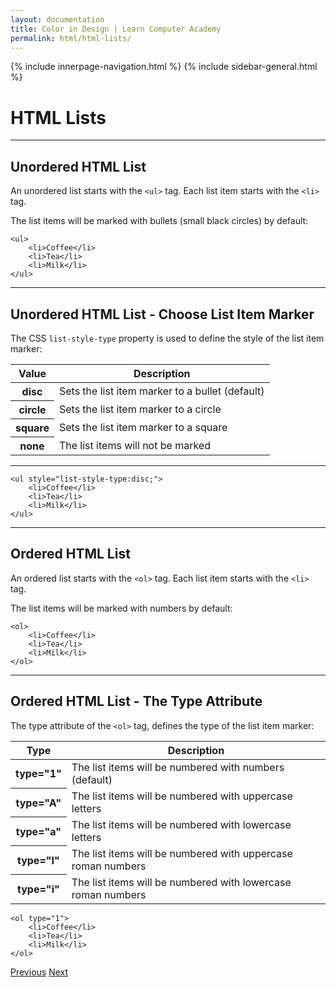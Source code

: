 ```yaml
---
layout: documentation
title: Color in Design | Learn Computer Academy
permalink: html/html-lists/
---
```

<div class="loader">
{% include innerpage-navigation.html %}
{% include sidebar-general.html %}
            <div class="page-content">
                <div class="content-wrapper">
                    <div class="row">
                        <div class="col-md-9 content">
                            <!-- Your content goes started here -->
                            <div class="doc-content">
                                <h1>HTML Lists</h1>
                                <hr>
                                <h2>Unordered HTML List</h2>
                                <p>An unordered list starts with the <code>&lt;ul></code> tag. Each list item starts with the <code>&lt;li></code> tag.</p>
                                <p>The list items will be marked with bullets (small black circles) by default:</p>
                                <pre class="snippet"><code class="html">&lt;ul>
    &lt;li>Coffee&lt;/li>
    &lt;li>Tea&lt;/li>
    &lt;li>Milk&lt;/li>
&lt;/ul></code></pre>
                                <hr>
                                <h2>Unordered HTML List - Choose List Item Marker</h2>
                                <p>The CSS <code>list-style-type</code> property is used to define the style of the list item marker:</p>
                                <table class="table table-striped">
                                    <thead class="thead-shades">
                                        <tr>
                                            <th scope="col">Value</th>
                                            <th scope="col">Description</th>
                                        </tr>
                                    </thead>
                                    <tbody>
                                        <tr>
                                            <th scope="row">disc</th>
                                            <td>Sets the list item marker to a bullet (default)</td>
                                        </tr>
                                        <tr>
                                            <th scope="row">circle</th>
                                            <td>Sets the list item marker to a circle</td>
                                        </tr>
                                        <tr>
                                            <th scope="row">square</th>
                                            <td>Sets the list item marker to a square</td>
                                        </tr>
                                            <tr>
                                            <th scope="row">none</th>
                                            <td>The list items will not be marked</td>
                                        </tr>   
                                    </tbody>
                                </table> 
                                <hr>   
                                <pre class="snippet"><code class="html">&lt;ul style="list-style-type:disc;">
    &lt;li>Coffee&lt;/li>
    &lt;li>Tea&lt;/li>
    &lt;li>Milk&lt;/li>
&lt;/ul></code></pre>
                            <hr>
                            <h2>Ordered HTML List</h2>
                            <p>An ordered list starts with the <code>&lt;ol></code> tag. Each list item starts with the <code>&lt;li></code> tag.</p>
                            <p>The list items will be marked with numbers by default:</p>
                            <pre class="snippet"><code class="html">&lt;ol>
    &lt;li>Coffee&lt;/li>
    &lt;li>Tea&lt;/li>
    &lt;li>Milk&lt;/li>
&lt;/ol></code></pre>
                            <hr>
                            <h2>Ordered HTML List - The Type Attribute</h2>
                            <p>The type attribute of the <code>&lt;ol></code> tag, defines the type of the list item marker:</p>
                            <table class="table table-striped">
                                    <thead class="thead-shades">
                                        <tr>
                                            <th scope="col">Type</th>
                                            <th scope="col">Description</th>
                                        </tr>
                                    </thead>
                                    <tbody>
                                        <tr>
                                            <th scope="row">type="1"</th>
                                            <td>The list items will be numbered with numbers (default)</td>
                                        </tr>
                                        <tr>
                                            <th scope="row">type="A"</th>
                                            <td>The list items will be numbered with uppercase letters</td>
                                        </tr>
                                        <tr>
                                            <th scope="row">type="a"</th>
                                            <td>The list items will be numbered with lowercase letters</td>
                                        </tr>
                                            <tr>
                                            <th scope="row">type="I"</th>
                                            <td>The list items will be numbered with uppercase roman numbers</td>
                                        </tr> 
                                        </tr>
                                            <tr>
                                            <th scope="row">type="i"</th>
                                            <td>The list items will be numbered with lowercase roman numbers</td>
                                        </tr> 
                                    </tbody>
                                </table>
                                <pre class="snippet"><code class="html">&lt;ol type="1">
    &lt;li>Coffee&lt;/li>
    &lt;li>Tea&lt;/li>
    &lt;li>Milk&lt;/li>
&lt;/ol></code></pre>
                            </div>
                            <!-- /.Your content goes ends here -->
                            <div class="footer-btn d-flex justify-content-between">
                                <a href="html-tables" class="btn"><i class="fas fa-arrow-circle-left"></i>Previous</a>
                                <a href="html-blocks" class="btn">Next<i class="fas fa-arrow-circle-right"></i></a>
                            </div>
                            <!-- /.End of footer button -->
                        </div>
                        <!-- Right Sidebar Start-->
                        <?php include '../includes/right-sidebar-innerpage.php'; ?>
                        <!-- Right-Sidebar End -->
                    </div>
                </div>
